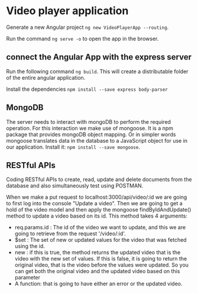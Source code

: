 # Video player application

Generate a new Angular project `ng new VideoPlayerApp --routing`.

Run the command `ng serve -o` to open the app in the browser.

## connect the Angular App with the express server

Run the following command `ng build`. This will create a distributable folder of the entire angular application.

Install the dependencies `npm install --save express body-parser`

## MongoDB

The server needs to interact with mongoDB to perform the required operation. For this interaction we make use of mongoose. It is a npm package that provides mongoDB object mapping. Or in simpler words mongoose translates data in the database to a JavaScript object for use in our application. Install it: `npm install --save mongoose`.

## RESTful APIs

Coding RESTful APIs to create, read, update and delete documents from the database and also simultaneously test using POSTMAN.

When we make a put request to localhost:3000/api/video/:id we are going to first log into the console "Update a video". Then we are going to get a hold of the video model and then apply the mongoose findByIdAndUpdate() method to update a video based on its id. This method takes 4 arguments:
* req.params.id : The id of the video we want to update, and this we are going to retrieve from the request '/video/:id'.
* $set : The set of new or updated values for the video that was fetched using the id.
* new : if this is true, the method returns the updated video that is the video with the new set of values. If this is false, it is going to return the original video, that is the video before the values were updated. So you can get both the original video and the updated video based on this parameter 
* A function: that is going to have either an error or the updated video.